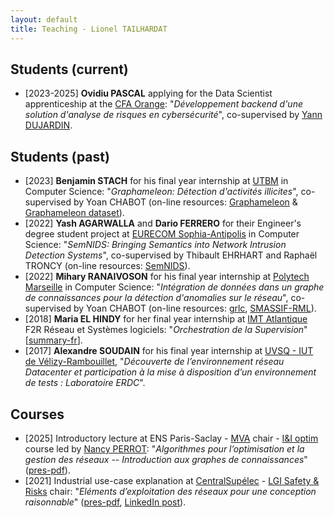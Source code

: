 ```yaml
---
layout: default
title: Teaching - Lionel TAILHARDAT
---
```


## Students (current)

* [2023-2025] **Ovidiu PASCAL** applying for the Data Scientist apprenticeship at the [CFA Orange](https://orange.jobs/site/fr-cfa/): "*Développement backend d'une solution d'analyse de risques en cybersécurité*", co-supervised by [Yann DUJARDIN](https://scholar.google.com/citations?hl=fr&user=bkBCKa8AAAAJ).

## Students (past)

* [2023] **Benjamin STACH** for his final year internship at [UTBM](https://www.utbm.fr/) in Computer Science: "*Graphameleon: Détection d'activités illicites*", co-supervised by Yoan CHABOT (on-line resources: [Graphameleon](https://github.com/Orange-OpenSource/graphameleon) & [Graphameleon dataset](https://github.com/Orange-OpenSource/graphameleon-ds)).
* [2022] **Yash AGARWALLA** and **Dario FERRERO** for their Engineer's degree student project at [EURECOM Sophia-Antipolis](https://www.eurecom.fr/) in Computer Science: "*SemNIDS: Bringing Semantics into Network Intrusion Detection Systems*", co-supervised by Thibault EHRHART and Raphaël TRONCY (on-line resources: [SemNIDS](https://github.com/D2KLab/SemNIDS)).
* [2022] **Mihary RANAIVOSON** for his final year internship at [Polytech Marseille](https://polytech.univ-amu.fr/) in Computer Science: "*Intégration de données dans un graphe de connaissances pour la détection d'anomalies sur le réseau*", co-supervised by Yoan CHABOT (on-line resources: [grlc](https://github.com/Orange-OpenSource/grlc), [SMASSIF-RML](https://github.com/Orange-OpenSource/SMASSIF-RML)).
* [2018] **Maria EL HINDY** for her final year internship at [IMT Atlantique](https://www.imt-atlantique.fr/fr) F2R Réseau et Systèmes logiciels: "*Orchestration de la Supervision*" [[summary-fr](pubs/2016-SupOrch_Maria-ELHINDY_executive_summary_fr.pdf)].
* [2017] **Alexandre SOUDAIN** for his final year internship at [UVSQ - IUT de Vélizy-Rambouillet](https://www.iut-velizy-rambouillet.uvsq.fr/), "*Découverte de l’environnement réseau Datacenter et participation à la mise à disposition d’un environnement de tests : Laboratoire ERDC*".

## Courses

* [2025] Introductory lecture at ENS Paris-Saclay - [MVA](https://www.master-mva.com/) chair - [I&I optim](https://www.master-mva.com/cours/algorithmes-pour-loptimisation-et-la-gestion-des-reseaux/) course led by [Nancy PERROT](https://scholar.google.com/citations?user=b1m8TckAAAAJ): "*Algorithmes pour l’optimisation et la gestion des réseaux -- Introduction aux graphes de connaissances*" ([pres-pdf](pubs/ENS-2025-KGandOptim_lecture.pdf)).
* [2021] Industrial use-case explanation at [CentralSupélec](https://www.centralesupelec.fr/) - [LGI Safety & Risks](http://lgi.centralesupelec.fr/en/node/167) chair: "*Eléments d’exploitation des réseaux pour une conception raisonnable*" ([pres-pdf](pubs/lgi_orange_2020-2021_lecture.pdf), [LinkedIn post](https://www.linkedin.com/posts/activity-6772189715404857344-tAsY)).
